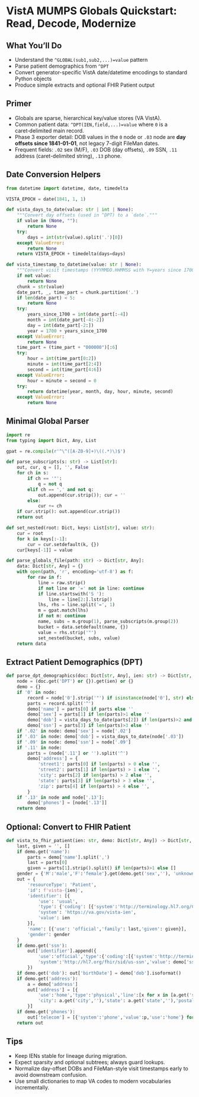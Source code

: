 # VistA MUMPS Globals Quickstart: Read, Decode, Modernize

## What You’ll Do
- Understand the `^GLOBAL(sub1,sub2,...)=value` pattern
- Parse patient demographics from `^DPT`
- Convert generator-specific VistA date/datetime encodings to standard Python objects
- Produce simple extracts and optional FHIR Patient output

## Primer
- Globals are sparse, hierarchical key/value stores (VA VistA).
- Common patient data: `^DPT(IEN,field,...)=value` where `0` is a caret‑delimited main record.
- Phase 3 exporter detail: DOB values in the `0` node or `.03` node are **day offsets since 1841-01-01**, not legacy 7-digit FileMan dates.
- Frequent fields: `.02` sex (M/F), `.03` DOB (day offsets), `.09` SSN, `.11` address (caret-delimited string), `.13` phone.

## Date Conversion Helpers
```python
from datetime import datetime, date, timedelta

VISTA_EPOCH = date(1841, 1, 1)

def vista_days_to_date(value: str | int | None):
    """Convert day offsets (used in ^DPT) to a `date`."""
    if value in (None, ""):
        return None
    try:
        days = int(str(value).split('.')[0])
    except ValueError:
        return None
    return VISTA_EPOCH + timedelta(days=days)

def vista_timestamp_to_datetime(value: str | None):
    """Convert visit timestamps (YYYMMDD.HHMMSS with Y=years since 1700) to `datetime`."""
    if not value:
        return None
    chunk = str(value)
    date_part, _, time_part = chunk.partition('.')
    if len(date_part) < 5:
        return None
    try:
        years_since_1700 = int(date_part[:-4])
        month = int(date_part[-4:-2])
        day = int(date_part[-2:])
        year = 1700 + years_since_1700
    except ValueError:
        return None
    time_part = (time_part + "000000")[:6]
    try:
        hour = int(time_part[0:2])
        minute = int(time_part[2:4])
        second = int(time_part[4:6])
    except ValueError:
        hour = minute = second = 0
    try:
        return datetime(year, month, day, hour, minute, second)
    except ValueError:
        return None
```

## Minimal Global Parser
```python
import re
from typing import Dict, Any, List

gpat = re.compile(r'^\^([A-Z0-9]+)\((.*)\)$')

def parse_subscripts(s: str) -> List[str]:
    out, cur, q = [], '', False
    for ch in s:
        if ch == '"':
            q = not q
        elif ch == ',' and not q:
            out.append(cur.strip()); cur = ''
        else:
            cur += ch
    if cur.strip(): out.append(cur.strip())
    return out

def set_nested(root: Dict, keys: List[str], value: str):
    cur = root
    for k in keys[:-1]:
        cur = cur.setdefault(k, {})
    cur[keys[-1]] = value

def parse_globals_file(path: str) -> Dict[str, Any]:
    data: Dict[str, Any] = {}
    with open(path, 'r', encoding='utf-8') as f:
        for raw in f:
            line = raw.strip()
            if not line or '=' not in line: continue
            if line.startswith('S '):
                line = line[2:].lstrip()
            lhs, rhs = line.split('=', 1)
            m = gpat.match(lhs)
            if not m: continue
            name, subs = m.group(1), parse_subscripts(m.group(2))
            bucket = data.setdefault(name, {})
            value = rhs.strip('"')
            set_nested(bucket, subs, value)
    return data
```

## Extract Patient Demographics (DPT)
```python
def parse_dpt_demographics(doc: Dict[str, Any], ien: str) -> Dict[str, Any]:
    node = (doc.get('DPT') or {}).get(ien) or {}
    demo = {}
    if '0' in node:
        record = node['0'].strip('"') if isinstance(node['0'], str) else str(node['0'])
        parts = record.split('^')
        demo['name'] = parts[0] if parts else ''
        demo['sex'] = parts[1] if len(parts)>1 else ''
        demo['dob'] = vista_days_to_date(parts[2]) if len(parts)>2 and parts[2] else None
        demo['ssn'] = parts[3] if len(parts)>3 else ''
    if '.02' in node: demo['sex'] = node['.02']
    if '.03' in node: demo['dob'] = vista_days_to_date(node['.03'])
    if '.09' in node: demo['ssn'] = node['.09']
    if '.11' in node:
        parts = (node['.11'] or '').split('^')
        demo['address'] = {
            'street1': parts[0] if len(parts) > 0 else '',
            'street2': parts[1] if len(parts) > 1 else '',
            'city': parts[2] if len(parts) > 2 else '',
            'state': parts[3] if len(parts) > 3 else '',
            'zip': parts[4] if len(parts) > 4 else '',
        }
    if '.13' in node and node['.13']:
        demo['phones'] = [node['.13']]
    return demo
```

## Optional: Convert to FHIR Patient
```python
def vista_to_fhir_patient(ien: str, demo: Dict[str, Any]) -> Dict[str, Any]:
    last, given = '', []
    if demo.get('name'):
        parts = demo['name'].split(',')
        last = parts[0]
        given = parts[1].strip().split() if len(parts)>1 else []
    gender = {'M':'male','F':'female'}.get(demo.get('sex',''), 'unknown')
    out = {
        'resourceType': 'Patient',
        'id': f'vista-{ien}',
        'identifier': [{
            'use': 'usual',
            'type': {'coding': [{'system':'http://terminology.hl7.org/CodeSystem/v2-0203','code':'MR'}]},
            'system': 'https://va.gov/vista-ien',
            'value': ien
        }],
        'name': [{'use': 'official','family': last,'given': given}],
        'gender': gender
    }
    if demo.get('ssn'):
        out['identifier'].append({
            'use':'official','type':{'coding':[{'system':'http://terminology.hl7.org/CodeSystem/v2-0203','code':'SS'}]},
            'system':'http://hl7.org/fhir/sid/us-ssn','value': demo['ssn']
        })
    if demo.get('dob'): out['birthDate'] = demo['dob'].isoformat()
    if demo.get('address'):
        a = demo['address']
        out['address'] = [{
            'use':'home','type':'physical','line':[x for x in [a.get('street1'), a.get('street2')] if x],
            'city': a.get('city',''),'state': a.get('state',''),'postalCode': a.get('zip','')
        }]
    if demo.get('phones'):
        out['telecom'] = [{'system':'phone','value':p,'use':'home'} for p in demo['phones']]
    return out
```

## Tips
- Keep IENs stable for lineage during migration.
- Expect sparsity and optional subtrees; always guard lookups.
- Normalize day-offset DOBs and FileMan-style visit timestamps early to avoid downstream confusion.
- Use small dictionaries to map VA codes to modern vocabularies incrementally.
